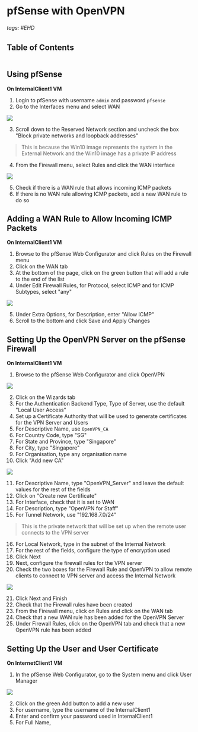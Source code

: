 # pfSense with OpenVPN

###### tags: #EHD 

## Table of Contents
```toc
```

## Using pfSense
**On InternalClient1 VM**
1. Login to pfSense with username `admin` and password `pfsense`
2. Go to the Interfaces menu and select WAN

![](https://i.imgur.com/4cGNdot.png)

3. Scroll down to the Reserved Network section and uncheck the box "Block private networks and loopback addresses"

> This is because the Win10 image represents the system in the External Network and the Win10 image has a private IP address

4. From the Firewall menu, select Rules and click the WAN interface

![](https://i.imgur.com/GZQCaSH.png)

5. Check if there is a WAN rule that allows incoming ICMP packets
6. If there is no WAN rule allowing ICMP packets, add a new WAN rule to do so

## Adding a WAN Rule to Allow Incoming ICMP Packets
**On InternalClient1 VM**
1. Browse to the pfSense Web Configurator and click Rules on the Firewall menu
2. Click on the WAN tab
3. At the bottom of the page, click on the green button that will add a rule to the end of the list
4. Under Edit Firewall Rules, for Protocol, select ICMP and for ICMP Subtypes, select "any"

![](https://i.imgur.com/nukzy5H.png)

5. Under Extra Options, for Description, enter "Allow ICMP"
6. Scroll to the bottom and click Save and Apply Changes

## Setting Up the OpenVPN Server on the pfSense Firewall
**On InternalClient1 VM**
1. Browse to the pfSense Web Configurator and click OpenVPN

![](https://i.imgur.com/HpL9pvn.png)

2. Click on the Wizards tab
3. For the Authentication Backend Type, Type of Server, use the default "Local User Access"
4. Set up a Certificate Authority that will be used to generate certificates for the VPN Server and Users
5. For Descriptive Name, use `OpenVPN_CA`
6. For Country Code, type "SG"
7. For State and Province, type "Singapore"
8. For City, type "Singapore"
9. For Organisation, type any organisation name
10. Click "Add new CA"

![](https://i.imgur.com/LjhUfM8.png)

11. For Descriptive Name, type "OpenVPN_Server" and leave the default values for the rest of the fields
12. Click on "Create new Certificate"
13. For Interface, check that it is set to WAN
14. For Description, type "OpenVPN for Staff"
15. For Tunnel Network, use "192.168.7.0/24"

> This is the private network that will be set up when the remote user connects to the VPN server
> 

16. For Local Network, type in the subnet of the Internal Network
17. For the rest of the fields, configure the type of encryption used
18. Click Next
19. Next, configure the firewall rules for the VPN server
20. Check the two boxes for the Firewall Rule and OpenVPN to allow remote clients to connect to VPN server and access the Internal Network

![](https://i.imgur.com/OC78fzx.png)

21. Click Next and Finish
22. Check that the Firewall rules have been created
23. From the Firewall menu, click on Rules and click on the WAN tab
24. Check that a new WAN rule has been added for the OpenVPN Server
25. Under Firewall Rules, click on the OpenVPN tab and check that a new OpenVPN rule has been added


## Setting Up the User and User Certificate
**On InternetClient1 VM**
1. In the pfSense Web Configurator, go to the System menu and click User Manager

![](https://i.imgur.com/CONEqbJ.png)

2. Click on the green Add button to add a new user
3. For username, type the username of the InternalClient1
4. Enter and confirm your password used in InternalClient1
5. For Full Name, 